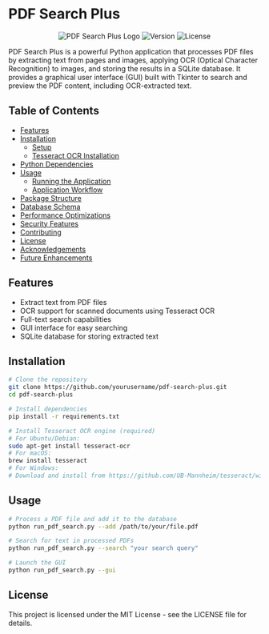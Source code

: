 # PDF Search Plus

<div align="center">

![PDF Search Plus Logo](https://img.shields.io/badge/PDF-Search%20Plus-blue)
![Version](https://img.shields.io/badge/version-2.0.0-green)
![License](https://img.shields.io/badge/license-MIT-blue)

</div>

PDF Search Plus is a powerful Python application that processes PDF files by extracting text from pages and images, applying OCR (Optical Character Recognition) to images, and storing the results in a SQLite database. It provides a graphical user interface (GUI) built with Tkinter to search and preview the PDF content, including OCR-extracted text.

## Table of Contents

- [Features](#features)
- [Installation](#installation)
  - [Setup](#setup)
  - [Tesseract OCR Installation](#tesseract-ocr-installation)
- [Python Dependencies](#python-dependencies)
- [Usage](#usage)
  - [Running the Application](#running-the-application)
  - [Application Workflow](#application-workflow)
- [Package Structure](#package-structure)
- [Database Schema](#database-schema)
- [Performance Optimizations](#performance-optimizations)
- [Security Features](#security-features)
- [Contributing](#contributing)
- [License](#license)
- [Acknowledgements](#acknowledgements)
- [Future Enhancements](#future-enhancements)

## Features

- Extract text from PDF files
- OCR support for scanned documents using Tesseract OCR
- Full-text search capabilities
- GUI interface for easy searching
- SQLite database for storing extracted text

## Installation

```bash
# Clone the repository
git clone https://github.com/yourusername/pdf-search-plus.git
cd pdf-search-plus

# Install dependencies
pip install -r requirements.txt

# Install Tesseract OCR engine (required)
# For Ubuntu/Debian:
sudo apt-get install tesseract-ocr
# For macOS:
brew install tesseract
# For Windows:
# Download and install from https://github.com/UB-Mannheim/tesseract/wiki
```

## Usage

```bash
# Process a PDF file and add it to the database
python run_pdf_search.py --add /path/to/your/file.pdf

# Search for text in processed PDFs
python run_pdf_search.py --search "your search query"

# Launch the GUI
python run_pdf_search.py --gui
```

## License

This project is licensed under the MIT License - see the LICENSE file for details.
